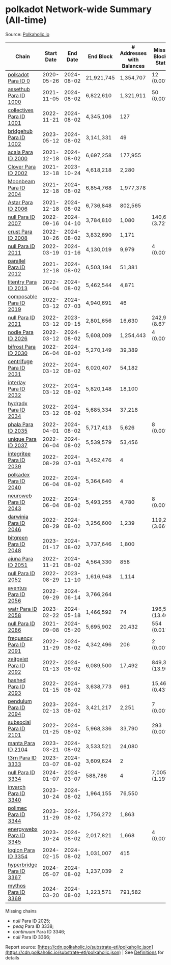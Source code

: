 # polkadot Network-wide Summary (All-time)

Source: [Polkaholic.io](https://polkaholic.io)


| Chain            | Start Date | End Date | End Block | # Addresses with Balances | Missing Blocks / Status |
| ---------------- | ---------- | ---------| --------- | ------------------------- | ----------------------- |
| [polkadot Para ID 0](/polkadot/0-polkadot) | 2020-05-26 | 2024-08-02 | 21,921,745 |  1,354,707 | 12 (0.00%)  |
| [assethub Para ID 1000](/polkadot/1000-assethub) | 2021-11-05 | 2024-08-02 | 6,822,610 |  1,321,911 | 50 (0.00%)  |
| [collectives Para ID 1001](/polkadot/1001-collectives) | 2022-11-21 | 2024-08-02 | 4,345,106 |  127 |    |
| [bridgehub Para ID 1002](/polkadot/1002-bridgehub) | 2023-05-12 | 2024-08-02 | 3,141,331 |  49 |    |
| [acala Para ID 2000](/polkadot/2000-acala) | 2021-12-18 | 2024-08-02 | 6,697,258 |  177,955 |    |
| [Clover Para ID 2002](/polkadot/2002-clover) | 2021-12-18 | 2023-10-24 | 4,618,218 |  2,280 |    |
| [Moonbeam Para ID 2004](/polkadot/2004-moonbeam) | 2021-12-18 | 2024-08-02 | 6,854,768 |  1,977,378 |    |
| [Astar Para ID 2006](/polkadot/2006-astar) | 2021-12-18 | 2024-08-02 | 6,736,848 |  802,565 |    |
| [null Para ID 2007](/polkadot/2007-kapex) | 2022-09-16 | 2024-04-10 | 3,784,810 |  1,080 | 140,668 (3.72%)  |
| [crust Para ID 2008](/polkadot/2008-crust) | 2022-10-26 | 2024-08-02 | 3,832,690 |  1,171 |    |
| [null Para ID 2011](/polkadot/2011-equilibrium) | 2022-03-19 | 2024-01-16 | 4,130,019 |  9,979 | 4 (0.00%)  |
| [parallel Para ID 2012](/polkadot/2012-parallel) | 2021-12-18 | 2024-08-02 | 6,503,194 |  51,381 |    |
| [litentry Para ID 2013](/polkadot/2013-litentry) | 2022-06-04 | 2024-08-02 | 5,462,544 |  4,871 |    |
| [composable Para ID 2019](/polkadot/2019-composable) | 2022-03-12 | 2024-07-03 | 4,940,691 |  46 |    |
| [null Para ID 2021](/polkadot/2021-efinity) | 2022-03-12 | 2023-09-15 | 2,801,656 |  16,630 | 242,949 (8.67%)  |
| [nodle Para ID 2026](/polkadot/2026-nodle) | 2022-03-12 | 2024-08-02 | 5,608,009 |  1,254,443 | 4 (0.00%)  |
| [bifrost Para ID 2030](/polkadot/2030-bifrost) | 2022-06-04 | 2024-08-02 | 5,270,149 |  39,389 |    |
| [centrifuge Para ID 2031](/polkadot/2031-centrifuge) | 2022-03-12 | 2024-08-02 | 6,020,407 |  54,182 |    |
| [interlay Para ID 2032](/polkadot/2032-interlay) | 2022-03-12 | 2024-08-02 | 5,820,148 |  18,100 |    |
| [hydradx Para ID 2034](/polkadot/2034-hydradx) | 2022-03-12 | 2024-08-02 | 5,685,334 |  37,218 |    |
| [phala Para ID 2035](/polkadot/2035-phala) | 2022-04-01 | 2024-08-02 | 5,717,413 |  5,626 | 8 (0.00%)  |
| [unique Para ID 2037](/polkadot/2037-unique) | 2022-06-04 | 2024-08-02 | 5,539,579 |  53,456 |    |
| [integritee Para ID 2039](/polkadot/2039-integritee) | 2022-08-29 | 2024-07-03 | 3,452,476 |  4 |    |
| [polkadex Para ID 2040](/polkadot/2040-polkadex) | 2022-06-04 | 2024-08-02 | 5,364,640 |  4 |    |
| [neuroweb Para ID 2043](/polkadot/2043-neuroweb) | 2022-06-04 | 2024-08-02 | 5,493,255 |  4,780 | 8 (0.00%)  |
| [darwinia Para ID 2046](/polkadot/2046-darwinia) | 2022-08-29 | 2024-08-02 | 3,256,600 |  1,239 | 119,220 (3.66%)  |
| [bitgreen Para ID 2048](/polkadot/2048-bitgreen) | 2023-01-17 | 2024-08-02 | 3,737,646 |  1,800 |    |
| [ajuna Para ID 2051](/polkadot/2051-ajuna) | 2022-11-21 | 2024-08-02 | 4,564,330 |  858 |    |
| [null Para ID 2052](/polkadot/2052-polkadot-parathread-2052) | 2022-08-29 | 2023-11-10 | 1,616,948 |  1,114 |    |
| [aventus Para ID 2056](/polkadot/2056-aventus) | 2022-09-29 | 2024-06-14 | 3,766,264 |   |    |
| [watr Para ID 2058](/polkadot/2058-watr) | 2023-02-22 | 2024-05-18 | 1,466,592 |  74 | 196,567 (13.40%)  |
| [null Para ID 2086](/polkadot/2086-kilt) | 2021-09-08 | 2024-05-20 | 5,695,902 |  20,432 | 554 (0.01%)  |
| [frequency Para ID 2091](/polkadot/2091-frequency) | 2022-11-29 | 2024-08-02 | 4,342,496 |  206 | 2 (0.00%)  |
| [zeitgeist Para ID 2092](/polkadot/2092-zeitgeist) | 2022-01-13 | 2024-08-02 | 6,089,500 |  17,492 | 849,383 (13.95%)  |
| [hashed Para ID 2093](/polkadot/2093-hashed) | 2022-01-15 | 2024-08-02 | 3,638,773 |  661 | 15,466 (0.43%)  |
| [pendulum Para ID 2094](/polkadot/2094-pendulum) | 2023-02-13 | 2024-08-02 | 3,421,217 |  2,251 | 7 (0.00%)  |
| [subsocial Para ID 2101](/polkadot/2101-subsocial) | 2022-01-25 | 2024-08-02 | 5,968,336 |  33,790 | 293 (0.00%)  |
| [manta Para ID 2104](/polkadot/2104-manta) | 2023-03-21 | 2024-08-02 | 3,533,521 |  24,080 |    |
| [t3rn Para ID 3333](/polkadot/3333-t3rn) | 2023-03-07 | 2024-08-02 | 3,609,624 |  2 |    |
| [null Para ID 3334](/polkadot/3334-polkadot-parathread-3334) | 2024-01-07 | 2024-03-07 | 588,786 |  4 | 7,005 (1.19%)  |
| [invarch Para ID 3340](/polkadot/3340-invarch) | 2023-10-24 | 2024-08-02 | 1,964,155 |  76,550 |    |
| [polimec Para ID 3344](/polkadot/3344-polimec) | 2023-11-29 | 2024-08-02 | 1,756,272 |  1,863 |    |
| [energywebx Para ID 3345](/polkadot/3345-energywebx) | 2023-10-24 | 2024-08-02 | 2,017,821 |  1,668 | 4 (0.00%)  |
| [logion Para ID 3354](/polkadot/3354-logion) | 2024-02-15 | 2024-08-02 | 1,031,007 |  415 |    |
| [hyperbridge Para ID 3367](/polkadot/3367-hyperbridge) | 2024-05-07 | 2024-08-02 | 1,237,039 |  2 |    |
| [mythos Para ID 3369](/polkadot/3369-mythos) | 2024-03-20 | 2024-08-02 | 1,223,571 |  791,582 |    |

Missing chains


* *null* Para ID 2025; 
* *peaq* Para ID 3338; 
* *continuum* Para ID 3346; 
* *null* Para ID 3366; 

Report source: [https://cdn.polkaholic.io/substrate-etl/polkaholic.json](https://cdn.polkaholic.io/substrate-etl/polkaholic.json) | See [Definitions](/DEFINITIONS.md) for details
